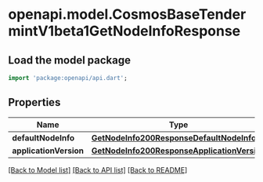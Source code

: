 # openapi.model.CosmosBaseTendermintV1beta1GetNodeInfoResponse

## Load the model package
```dart
import 'package:openapi/api.dart';
```

## Properties
Name | Type | Description | Notes
------------ | ------------- | ------------- | -------------
**defaultNodeInfo** | [**GetNodeInfo200ResponseDefaultNodeInfo**](GetNodeInfo200ResponseDefaultNodeInfo.md) |  | [optional] 
**applicationVersion** | [**GetNodeInfo200ResponseApplicationVersion**](GetNodeInfo200ResponseApplicationVersion.md) |  | [optional] 

[[Back to Model list]](../README.md#documentation-for-models) [[Back to API list]](../README.md#documentation-for-api-endpoints) [[Back to README]](../README.md)


